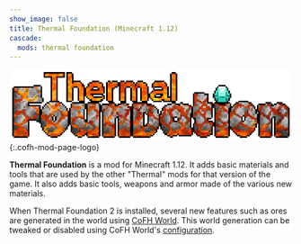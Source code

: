 ```yaml
---
show_image: false
title: Thermal Foundation (Minecraft 1.12)
cascade:
  mods: thermal foundation
---
```


![Thermal Foundation logo](/assets/images/logos/1.12/thermal-foundation.png){:.cofh-mod-page-logo}


**Thermal Foundation** is a mod for Minecraft 1.12. It adds basic materials and
tools that are used by the other "Thermal" mods for that version of the game. It
also adds basic tools, weapons and armor made of the various new materials.

When Thermal Foundation 2 is installed, several new features such as ores are
generated in the world using [CoFH World](../cofh-world/). This world generation
can be tweaked or disabled using CoFH World's
[configuration](../cofh-world/world-generator-configuration/).
